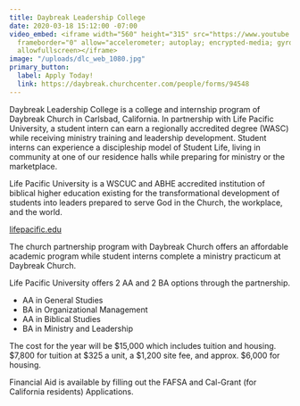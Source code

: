 ```yaml
---
title: Daybreak Leadership College
date: 2020-03-18 15:12:00 -07:00
video_embed: <iframe width="560" height="315" src="https://www.youtube.com/embed/nUGmBHymVV0"
  frameborder="0" allow="accelerometer; autoplay; encrypted-media; gyroscope; picture-in-picture"
  allowfullscreen></iframe>
image: "/uploads/dlc_web_1080.jpg"
primary_button:
  label: Apply Today!
  link: https://daybreak.churchcenter.com/people/forms/94548
---
```


Daybreak Leadership College is a college and internship program of Daybreak Church in Carlsbad, California.  In partnership with Life Pacific University, a student intern can earn a regionally accredited degree (WASC) while receiving ministry training and leadership development. Student interns can experience a discipleship model of Student Life, living in community at one of our residence halls while preparing for ministry or the marketplace. 

Life Pacific University is a WSCUC and ABHE accredited institution of biblical higher education existing for the transformational development of students into leaders prepared to serve God in the Church, the workplace, and the world.

[lifepacific.edu](https://www.lifepacific.edu)

The church partnership program with Daybreak Church offers an affordable academic program while student interns complete a ministry practicum at Daybreak Church. 

Life Pacific University offers 2 AA and 2 BA options through the partnership. 
* AA in General Studies 
* BA in Organizational Management
* AA in Biblical Studies
* BA in Ministry and Leadership 

The cost for the year will be $15,000 which includes tuition and housing. $7,800 for tuition at $325 a unit, a $1,200 site fee, and approx. $6,000 for housing. 

Financial Aid is available by filling out the FAFSA and Cal-Grant (for California residents) Applications.